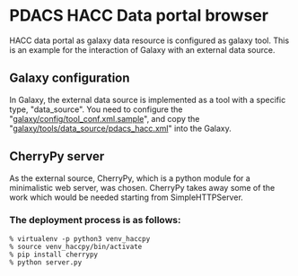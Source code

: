 # PDACS HACC Data portal browser
HACC data portal as galaxy data resource is configured as galaxy tool.
This is an example for the interaction of Galaxy with an external data source.

## Galaxy configuration
In Galaxy, the external data source is implemented as a tool with a specific type, "data_source".
You need to configure the "[galaxy/config/tool_conf.xml.sample](galaxy/config/tool_conf.xml.sample)", and copy the "[galaxy/tools/data_source/pdacs_hacc.xml](galaxy/tools/data_source/pdacs_hacc.xml)" into the Galaxy.

## CherryPy server
As the external source, CherryPy, which is a python module for a minimalistic web server, was chosen. 
CherryPy takes away some of the work which would be needed starting from SimpleHTTPServer.
### The deployment process is as follows:
```shell
% virtualenv -p python3 venv_haccpy
% source venv_haccpy/bin/activate
% pip install cherrypy
% python server.py
```
